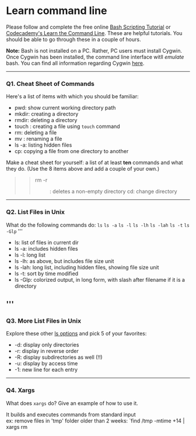 # Learn command line

Please follow and complete the free online [Bash Scripting Tutorial](https://ryanstutorials.net/bash-scripting-tutorial/) or [Codecademy's Learn the Command Line](https://www.codecademy.com/learn/learn-the-command-line). These are helpful tutorials. You should be able to go through these in a couple of hours.

**Note:** Bash is not installed on a PC. Rather, PC users must install Cygwin. Once Cygwin has been installed, the command line interface witll _emulate_ bash. You can find all information regarding Cygwin [here](https://www.cygwin.com/).

---

### Q1.  Cheat Sheet of Commands

Here's a list of items with which you should be familiar:
* pwd: show current working directory path
* mkdir: creating a directory
* rmdir: deleting a directory
* touch <filename>: creating a file using `touch` command
* rm: deleting a file
* mv <old name> <new name>: renaming a file
* ls -a: listing hidden files
* cp: copying a file from one directory to another

Make a cheat sheet for yourself: a list of at least **ten** commands and what they do.  (Use the 8 items above and add a couple of your own.)

>> rm -r <dir>: deletes a non-empty directory
>> cd: change directory

---

### Q2.  List Files in Unix

What do the following commands do:
`ls`
`ls -a`
`ls -l`
`ls -lh`
`ls -lah`
`ls -t`
`ls -Glp`
'''
>> 
- ls: list of files in current dir
- ls -a: includes hidden files
- ls -l: long list
- ls -lh: as above, but includes file size unit
- ls -lah: long list, including hidden files, showing file size unit
- ls -t: sort by time modified
- ls -Glp: colorized output, in long form, with slash after filename if it is a directory

'''
---

### Q3.  More List Files in Unix

Explore these other [ls options](http://www.techonthenet.com/unix/basic/ls.php) and pick 5 of your favorites:

>>
- -d: display only directories
- -r: display in reverse order
- -R: display subdirectories as well (!!)
- -u: display by access time
- -1: new line for each entry

---

### Q4.  Xargs

What does `xargs` do? Give an example of how to use it.

>> 
It builds and executes commands from standard input\
ex: remove files in 'tmp' folder older than 2 weeks: 
`find /tmp -mtime +14 | xargs rm
